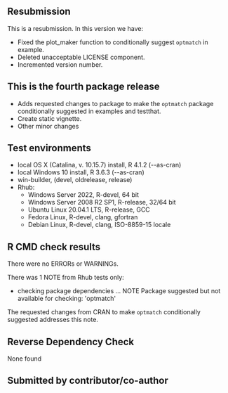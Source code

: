 ## Resubmission
This is a resubmission. In this version we have:

* Fixed the plot_maker function to conditionally suggest `optmatch`
  in example.
* Deleted unacceptable LICENSE component.
* Incremented version number.

## This is the fourth package release
* Adds requested changes to package to make the `optmatch` package 
  conditionally suggested in examples and testthat.
* Create static vignette.
* Other minor changes
 
## Test environments
* local OS X (Catalina, v. 10.15.7) install, R 4.1.2 (--as-cran)
* local Windows 10 install, R 3.6.3 (--as-cran)
* win-builder, (devel, oldrelease, release)
* Rhub:
  * Windows Server 2022, R-devel, 64 bit
  * Windows Server 2008 R2 SP1, R-release, 32/64 bit
  * Ubuntu Linux 20.04.1 LTS, R-release, GCC
  * Fedora Linux, R-devel, clang, gfortran
  * Debian Linux, R-devel, clang, ISO-8859-15 locale
 
## R CMD check results
There were no ERRORs or WARNINGs.
 
There was 1 NOTE from Rhub tests only:
 
* checking package dependencies ... NOTE
  Package suggested but not available for checking: 'optmatch'
 
The requested changes from CRAN to make `optmatch` conditionally suggested addresses
this note.
 
## Reverse Dependency Check
None found
 
## Submitted by contributor/co-author
 
